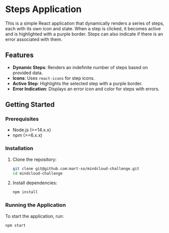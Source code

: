 # Steps Application

This is a simple React application that dynamically renders a series of steps, each with its own icon and state. When a step is clicked, it becomes active and is highlighted with a purple border. Steps can also indicate if there is an error associated with them.

## Features

- **Dynamic Steps**: Renders an indefinite number of steps based on provided data.
- **Icons**: Uses `react-icons` for step icons.
- **Active Step**: Highlights the selected step with a purple border.
- **Error Indication**: Displays an error icon and color for steps with errors.

## Getting Started

### Prerequisites

- Node.js (>=14.x.x)
- npm (>=6.x.x)

### Installation

1. Clone the repository:
    ```sh
    git clone git@github.com:mart-so/mindcloud-challenge.git
    cd mindcloud-challenge
    ```

2. Install dependencies:
    ```sh
    npm install
    ```

### Running the Application

To start the application, run:

```sh
npm start
